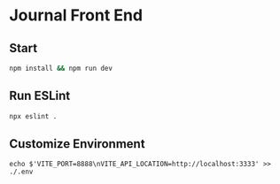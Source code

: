 # Journal Front End

## Start
```bash
npm install && npm run dev
```
## Run ESLint
``` bash
npx eslint .
```
## Customize Environment
```
echo $'VITE_PORT=8888\nVITE_API_LOCATION=http://localhost:3333' >> ./.env
```